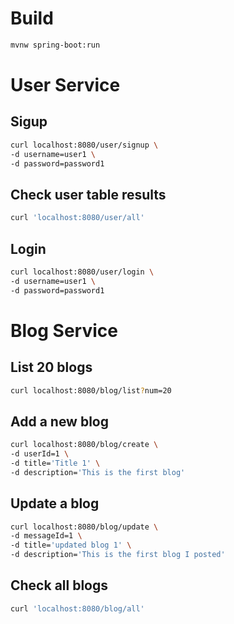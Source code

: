 # Build
```bash
mvnw spring-boot:run
```

# User Service
## Sigup
```bash
curl localhost:8080/user/signup \
-d username=user1 \
-d password=password1
```

## Check user table results
```bash
curl 'localhost:8080/user/all'
```

## Login
```bash
curl localhost:8080/user/login \
-d username=user1 \
-d password=password1
```

# Blog Service
## List 20 blogs
```bash
curl localhost:8080/blog/list?num=20
```

## Add a new blog
```bash
curl localhost:8080/blog/create \
-d userId=1 \
-d title='Title 1' \
-d description='This is the first blog'
```

## Update a blog
```bash
curl localhost:8080/blog/update \
-d messageId=1 \
-d title='updated blog 1' \
-d description='This is the first blog I posted'
```

## Check all blogs
```bash
curl 'localhost:8080/blog/all'
```
